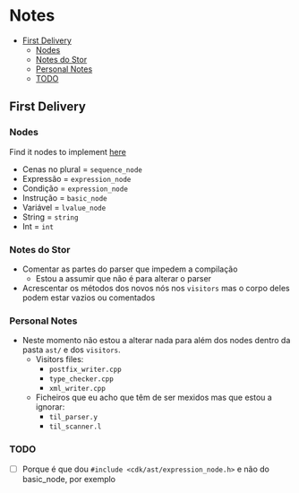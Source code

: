 # Notes <!-- omit in toc -->

- [First Delivery](#first-delivery)
  - [Nodes](#nodes)
  - [Notes do Stor](#notes-do-stor)
  - [Personal Notes](#personal-notes)
  - [TODO](#todo)

## First Delivery

### Nodes

Find it nodes to implement [here](./nodes.md)

- Cenas no plural = `sequence_node`
- Expressão = `expression_node`
- Condição = `expression_node`
- Instrução = `basic_node`
- Variável = `lvalue_node`
- String = `string`
- Int = `int`

### Notes do Stor

- Comentar as partes do parser que impedem a compilação
  - Estou a assumir que não é para alterar o parser
- Acrescentar os métodos dos novos nós nos `visitors` mas o corpo deles podem estar vazios ou comentados

### Personal Notes

- Neste momento não estou a alterar nada para além dos nodes dentro da pasta `ast/` e dos `visitors`.
  - Visitors files:
    - `postfix_writer.cpp`
    - `type_checker.cpp`
    - `xml_writer.cpp`
  - Ficheiros que eu acho que têm de ser mexidos mas que estou a ignorar:
    - `til_parser.y`
    - `til_scanner.l`

### TODO

- [ ] Porque é que dou `#include <cdk/ast/expression_node.h>` e não do basic_node, por exemplo
